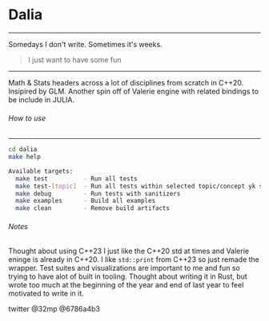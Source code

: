 # Dalia
---
Somedays I don't write. Sometimes it's weeks.

> I just want to have some fun

---
Math & Stats headers across a lot of disciplines from scratch in C++20.
Insipired by GLM.
Another spin off of Valerie engine with related bindings to be include in JULIA.

###### How to use 

---

```bash
cd dalia 
make help

Available targets:
  make test          - Run all tests
  make test-[topic]  - Run all tests within selected topic/concept yk selective testing
  make debug         - Run tests with sanitizers
  make examples      - Build all examples
  make clean         - Remove build artifacts

```

###### Notes 
Thought about using C++23 I just like the C++20 std at times and Valerie eninge is already in C++20.
I like `std::print` from C++23 so just remade the wrapper.
Test suites and visualizations are important to me and fun so trying to have alot of built in tooling.
Thought about writing it in Rust, but wrote too much at the beginning of the year and end of last year to feel motivated to write in it. 

twitter @32mp
@6786a4b3
